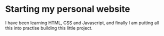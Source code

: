 # Starting my personal website

I have been learning HTML, CSS and Javascript, and finally I am putting all this into practise building this little project.
